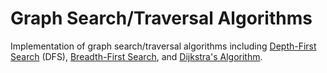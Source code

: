 # Graph Search/Traversal Algorithms
Implementation of graph search/traversal algorithms including [Depth-First Search](https://en.wikipedia.org/wiki/Depth-first_search) (DFS), [Breadth-First Search](https://en.wikipedia.org/wiki/Breadth-first_search), and [Dijkstra's Algorithm](https://en.wikipedia.org/wiki/Dijkstra%27s_algorithm). 
